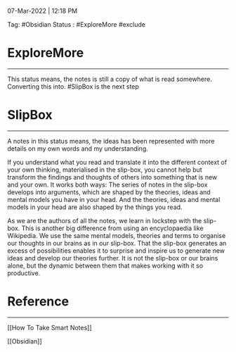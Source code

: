 
07-Mar-2022 | 12:18 PM

Tag: #Obsidian
Status : #ExploreMore #exclude 

# ExploreMore
---
This status means, the notes is still a copy of what is read somewhere. 
Converting this into. #SlipBox is the next step


# SlipBox
---
A notes in this status means, the ideas has been represented with more details on my own words and my understanding. 

If you understand what you read and translate it into the different context of your own thinking, materialised in the slip-box, you cannot help but transform the findings and thoughts of others into something that is new and your own. It works both ways: The series of notes in the slip-box develops into arguments, which are shaped by the theories, ideas and mental models you have in your head. And the theories, ideas and mental models in your head are also shaped by the things you read.


As we are the authors of all the notes, we learn in lockstep with the slip-box. This is another big difference from using an encyclopaedia like Wikipedia. We use the same mental models, theories and terms to organise our thoughts in our brains as in our slip-box. That the slip-box generates an excess of possibilities enables it to surprise and inspire us to generate new ideas and develop our theories further. It is not the slip-box or our brains alone, but the dynamic between them that makes working with it so productive.





# Reference
---
[[How To Take Smart Notes]]


[[Obsidian]]








